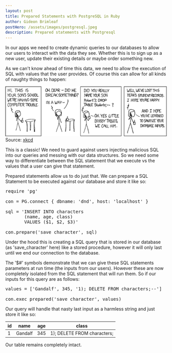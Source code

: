 ```yaml
---
layout: post
title: Prepared Statements with PostgreSQL in Ruby
author: Gideon Brimleaf
postHero: /assets/images/postgresql.jpeg
description: Prepared statements with Postgresql
---
```

In our apps we need to create dynamic queries to our databases to allow our users to interact with the data they see. Whether this is to sign up as a new user, update their existing details or maybe order something new.

As we can't know ahead of time this data, we need to allow the execution of SQL with values that the user provides.  Of course this can allow for all kinds of naughty things to happen:

<img src="/assets/images/exploits_of_a_mom.png" class="img-fluid" alt="xkcd comic exploits of a mom">
Source: <a href="https://xkcd.com/327/">xkcd</a>

This is a classic!  We need to guard against users injecting malicious SQL into our queries and messing with our data structures.  So we need some way to differentiate between the SQL statement that we execute vs the values that a user can give that statement.

Prepared statements allow us to do just that.  We can prepare a SQL Statement to be executed against our database and store it like so:

<pre class="p-2 bg-primary text-light">
require 'pg'

con = PG.connect { dbname: 'dnd', host: 'localhost' }

sql = 'INSERT INTO characters
       (name, age, class)
       VALUES ($1, $2, $3)'

con.prepare('save_character', sql)
</pre>

Under the hood this is creating a SQL query that is stored in our database (as 'save_character' here) like a stored procedure, however it will only last until we end our connection to the database.

The '$#' symbols demonstrate that we can give these SQL statements parameters at run time (the inputs from our users). However these are now completely isolated from the SQL statement that will run them. So if our inputs for this query are as follows:

<pre class="p-2 bg-primary text-light">
values = ['Gandalf', 345, '1); DELETE FROM characters;--']

con.exec_prepared('save_character', values)
</pre>

Our query will handle that nasty last input as a harmless string and just store it like so:

<table class="table">
  <thead>
    <tr>
      <th scope="col">id</th>
      <th scope="col">name</th>
      <th scope="col">age</th>
      <th scope="col">class</th>
    </tr>
  </thead>
  <tbody>
    <tr>
      <td>1</td>
      <td>Gandalf</td>
      <td>345</td>
      <td>1); DELETE FROM characters;</td>
    </tr>
  </tbody>
</table>

Our table remains completely intact. 
